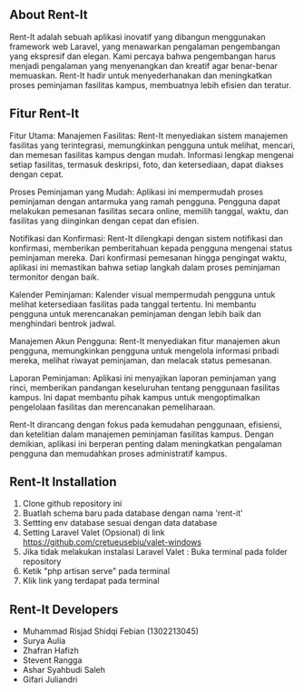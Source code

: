 ## About Rent-It

Rent-It adalah sebuah aplikasi inovatif yang dibangun menggunakan framework web Laravel, yang menawarkan pengalaman pengembangan yang ekspresif dan elegan. Kami percaya bahwa pengembangan harus menjadi pengalaman yang menyenangkan dan kreatif agar benar-benar memuaskan. Rent-It hadir untuk menyederhanakan dan meningkatkan proses peminjaman fasilitas kampus, membuatnya lebih efisien dan teratur.

## Fitur Rent-It
Fitur Utama:
Manajemen Fasilitas:
Rent-It menyediakan sistem manajemen fasilitas yang terintegrasi, memungkinkan pengguna untuk melihat, mencari, dan memesan fasilitas kampus dengan mudah. Informasi lengkap mengenai setiap fasilitas, termasuk deskripsi, foto, dan ketersediaan, dapat diakses dengan cepat.

Proses Peminjaman yang Mudah:
Aplikasi ini mempermudah proses peminjaman dengan antarmuka yang ramah pengguna. Pengguna dapat melakukan pemesanan fasilitas secara online, memilih tanggal, waktu, dan fasilitas yang diinginkan dengan cepat dan efisien.

Notifikasi dan Konfirmasi:
Rent-It dilengkapi dengan sistem notifikasi dan konfirmasi, memberikan pemberitahuan kepada pengguna mengenai status peminjaman mereka. Dari konfirmasi pemesanan hingga pengingat waktu, aplikasi ini memastikan bahwa setiap langkah dalam proses peminjaman termonitor dengan baik.

Kalender Peminjaman:
Kalender visual mempermudah pengguna untuk melihat ketersediaan fasilitas pada tanggal tertentu. Ini membantu pengguna untuk merencanakan peminjaman dengan lebih baik dan menghindari bentrok jadwal.

Manajemen Akun Pengguna:
Rent-It menyediakan fitur manajemen akun pengguna, memungkinkan pengguna untuk mengelola informasi pribadi mereka, melihat riwayat peminjaman, dan melacak status pemesanan.

Laporan Peminjaman:
Aplikasi ini menyajikan laporan peminjaman yang rinci, memberikan pandangan keseluruhan tentang penggunaan fasilitas kampus. Ini dapat membantu pihak kampus untuk mengoptimalkan pengelolaan fasilitas dan merencanakan pemeliharaan.

Rent-It dirancang dengan fokus pada kemudahan penggunaan, efisiensi, dan ketelitian dalam manajemen peminjaman fasilitas kampus. Dengan demikian, aplikasi ini berperan penting dalam meningkatkan pengalaman pengguna dan memudahkan proses administratif kampus.

## Rent-It Installation

1. Clone github repository ini
2. Buatlah schema baru pada database dengan nama 'rent-it'
3. Settting env database sesuai dengan data database
4. Setting Laravel Valet (Opsional) di link https://github.com/cretueusebiu/valet-windows
5. Jika tidak melakukan instalasi Laravel Valet : Buka terminal pada folder repository
6. Ketik "php artisan serve" pada terminal
7. Klik link yang terdapat pada terminal

## Rent-It Developers 
- Muhammad Risjad Shidqi Febian (1302213045)
- Surya Aulia
- Zhafran Hafizh
- Stevent Rangga
- Ashar Syahbudi Saleh
- Gifari Juliandri
